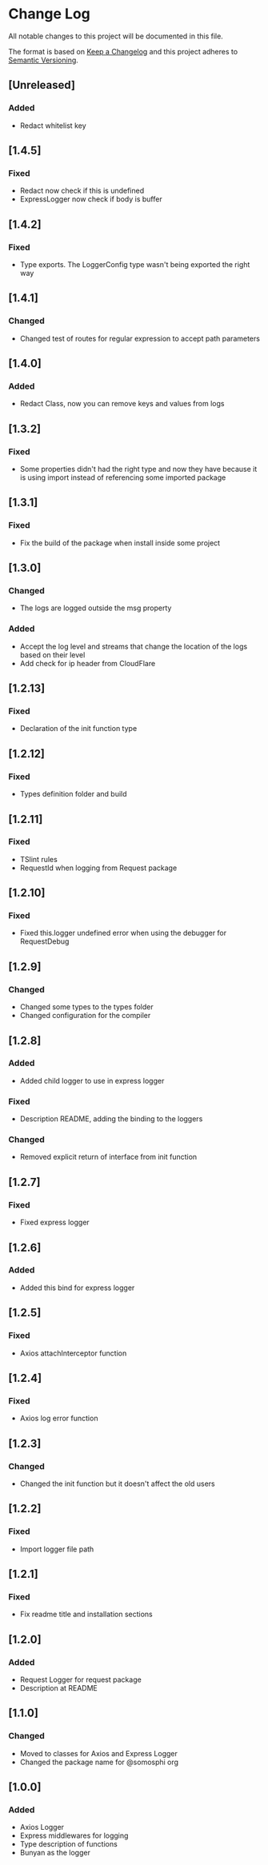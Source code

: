 # Change Log
All notable changes to this project will be documented in this file.

The format is based on [Keep a Changelog](http://keepachangelog.com/)
and this project adheres to [Semantic Versioning](http://semver.org/).

## [Unreleased]
### Added
- Redact whitelist key

## [1.4.5]
### Fixed
- Redact now check if this is undefined
- ExpressLogger now check if body is buffer

## [1.4.2]
### Fixed
- Type exports. The LoggerConfig type wasn't being exported the right way

## [1.4.1]
### Changed
- Changed test of routes for regular expression to accept path parameters

## [1.4.0]
### Added
- Redact Class, now you can remove keys and values from logs

## [1.3.2]
### Fixed
- Some properties didn't had the right type and now they have because it is using import instead of referencing some imported package

## [1.3.1]
### Fixed
- Fix the build of the package when install inside some project

## [1.3.0]
### Changed
- The logs are logged outside the msg property

### Added
- Accept the log level and streams that change the location of the logs based on their level
- Add check for ip header from CloudFlare

## [1.2.13]
### Fixed
- Declaration of the init function type

## [1.2.12]
### Fixed
- Types definition folder and build

## [1.2.11]
### Fixed
- TSlint rules
- RequestId when logging from Request package

## [1.2.10]
### Fixed
- Fixed this.logger undefined error when using the debugger for RequestDebug

## [1.2.9]
### Changed
- Changed some types to the types folder
- Changed configuration for the compiler

## [1.2.8]
### Added
- Added child logger to use in express logger

### Fixed
- Description README, adding the binding to the loggers

### Changed
- Removed explicit return of interface from init function

## [1.2.7]
### Fixed
- Fixed express logger

## [1.2.6]
### Added
- Added this bind for express logger

## [1.2.5]
### Fixed
- Axios attachInterceptor function

## [1.2.4]
### Fixed
- Axios log error function

## [1.2.3]
### Changed
- Changed the init function but it doesn't affect the old users

## [1.2.2]
### Fixed
- Import logger file path

## [1.2.1]
### Fixed
- Fix readme title and installation sections

## [1.2.0]
### Added
- Request Logger for request package
- Description at README

## [1.1.0]
### Changed
- Moved to classes for Axios and Express Logger
- Changed the package name for @somosphi org

## [1.0.0]
### Added
- Axios Logger
- Express middlewares for logging
- Type description of functions
- Bunyan as the logger
